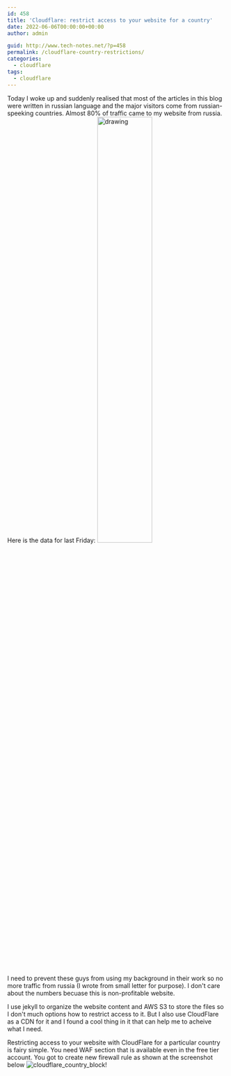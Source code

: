 ```yaml
---
id: 458
title: 'Cloudflare: restrict access to your website for a country'
date: 2022-06-06T00:00:00+00:00
author: admin

guid: http://www.tech-notes.net/?p=458
permalink: /cloudflare-country-restrictions/
categories:
  - cloudflare
tags:
  - cloudflare
---
```

Today I woke up and suddenly realised that most of the articles in this blog were written in russian language and the major visitors come from russian-speeking countries.
Almost 80% of traffic came to my website from russia. Here is the data for last Friday:
<img src="/wp-content/uploads/2022/tech-notes-traffic-stats.png" alt="drawing" width="50%" height="50%"/>

I need to prevent these guys from using my background in their work so no more traffic from russia (I wrote from small letter for purpose). I don't care about the numbers becuase this is non-profitable website.

I use jekyll to organize the website content and AWS S3 to store the files so I don't much options how to restrict access to it. But I also use CloudFlare as a CDN for it and I found a cool thing in it that can help me to acheive what I need.

Restricting access to your website with CloudFlare for a particular country is fairy simple. You need WAF section that is available even in the free tier account.
You got to create new firewall rule as shown at the screenshot below
![cloudflare_country_block!](/wp-content/uploads/2022/cloudflare_country_block.png "cloudflare_country_block")
